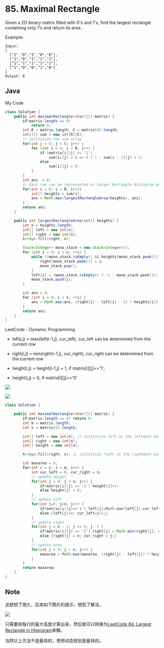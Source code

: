 # 85. Maximal Rectangle

Given a 2D binary matrix filled with 0's and 1's, find the largest rectangle containing only 1's and return its area.

Example:
```
Input:
[
  ["1","0","1","0","0"],
  ["1","0","1","1","1"],
  ["1","1","1","1","1"],
  ["1","0","0","1","0"]
]
Output: 6
```


## Java

My Code

``` java
class Solution {
    public int maximalRectangle(char[][] matrix) {
        if(matrix.length == 0)
            return 0;
        int R = matrix.length, C = matrix[0].length;
        int[][] sum = new int[R][C];
        // Initialize the sum array
        for(int j = 0; j < C; j++) {
            for (int i = 0; i < R; i++) {
                if (matrix[i][j] == '1')
                    sum[i][j] = i == 0 ? 1 : sum[i - 1][j] + 1;
                else
                    sum[i][j] = 0;
            }
        }
        int ans  = 0;
        // Each row can be represented as Larger Rectangle Histogram problem
        for(int i = 0; i < R; i++){
            int[] heights = sum[i];
            ans = Math.max(largestRectangleArea(heights), ans);
        }
        return ans;
    }

    public int largestRectangleArea(int[] heights) {
        int n = heights.length;
        int[] left = new int[n];
        int[] right = new int[n];
        Arrays.fill(right, n);

        Stack<Integer> mono_stack = new Stack<Integer>();
        for (int i = 0; i < n; ++i) {
            while (!mono_stack.isEmpty() && heights[mono_stack.peek()] >= heights[i]) {
                right[mono_stack.peek()] = i;
                mono_stack.pop();
            }
            left[i] = (mono_stack.isEmpty() ? -1 : mono_stack.peek());
            mono_stack.push(i);
        }

        int ans = 0;
        for (int i = 0; i < n; ++i) {
            ans = Math.max(ans, (right[i] - left[i] - 1) * heights[i]);
        }
        return ans;
    }
}
```

LeetCode - Dynamic Programming

- left(i,j) = max(left(i-1,j), cur_left), cur_left can be determined from the current row

- right(i,j) = min(right(i-1,j), cur_right), cur_right can be determined from the current row

- height(i,j) = height(i-1,j) + 1, if matrix[i][j]=='1';

- height(i,j) = 0, if matrix[i][j]=='0'

![](https://pic.leetcode-cn.com/587924f9696b0ea30e056daa03520fc400c7688ba26be2acab4cd9775d76e385-image.png)

![](https://pic.leetcode-cn.com/ef911caf1a48bdeaf7396acdbca997e4eb65bce3cadb7ea529027c71754ef815-image.png)

```java
class Solution {

    public int maximalRectangle(char[][] matrix) {
        if(matrix.length == 0) return 0;
        int m = matrix.length;
        int n = matrix[0].length;

        int[] left = new int[n]; // initialize left as the leftmost boundary possible
        int[] right = new int[n];
        int[] height = new int[n];

        Arrays.fill(right, n); // initialize right as the rightmost boundary possible

        int maxarea = 0;
        for(int i = 0; i < m; i++) {
            int cur_left = 0, cur_right = n;
            // update height
            for(int j = 0; j < n; j++) {
                if(matrix[i][j] == '1') height[j]++;
                else height[j] = 0;
            }
            // update left
            for(int j=0; j<n; j++) {
                if(matrix[i][j]=='1') left[j]=Math.max(left[j],cur_left);
                else {left[j]=0; cur_left=j+1;}
            }
            // update right
            for(int j = n - 1; j >= 0; j--) {
                if(matrix[i][j] == '1') right[j] = Math.min(right[j], cur_right);
                else {right[j] = n; cur_right = j;}    
            }
            // update area
            for(int j = 0; j < n; j++) {
                maxarea = Math.max(maxarea, (right[j] - left[j]) * height[j]);
            }
        }
        return maxarea;
    }
}
```


## Note

这题想了很久，后来如下图片的提示，想到了解法。

![](https://1.bp.blogspot.com/--o-Jt5jqqsA/UKuuCxEWWzI/AAAAAAAAAFQ/xaSKDT_L04I/s1600/abc.jpg)

只需要把每行的最大高度计算出来，然后就可以转换为[LeetCode 84. Largest Rectangle in Histogram](https://leetcode.com/problems/largest-rectangle-in-histogram/)来解。

当然以上方法不是最佳的，使用动态规划是最快的。

